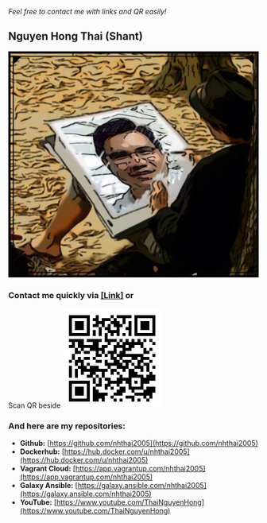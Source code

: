 *Feel free to contact me with links and QR easily!*

## Nguyen Hong Thai (Shant)
[![Hong-Thai Nguyen](data/Nguyen_Hong_Thai_Souvenir.jpeg)](data/Thai_Nguyen_Hong.vcf)

### Contact me quickly via [\[Link\]](https://nhthai2005.github.io/contacts.htm) or
Scan QR beside
[![Nguyen Hong Thai - Contact - QR](data/Nguyen_Hong_Thai_contacts_QR.png "My contacts")](https://nhthai2005.github.io/contacts.htm)

### And here are my repositories:
*	**Github:** [https://github.com/nhthai2005](https://github.com/nhthai2005)
*	**Dockerhub:** [https://hub.docker.com/u/nhthai2005](https://hub.docker.com/u/nhthai2005)
*	**Vagrant Cloud:** [https://app.vagrantup.com/nhthai2005](https://app.vagrantup.com/nhthai2005)
*	**Galaxy Ansible:** [https://galaxy.ansible.com/nhthai2005](https://galaxy.ansible.com/nhthai2005)
*	**YouTube:** [https://www.youtube.com/ThaiNguyenHong](https://www.youtube.com/ThaiNguyenHong)


